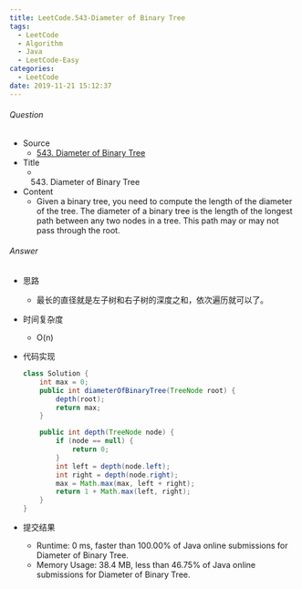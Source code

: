 ```yaml
---
title: LeetCode.543-Diameter of Binary Tree
tags:
  - LeetCode
  - Algorithm
  - Java
  - LeetCode-Easy
categories:
  - LeetCode
date: 2019-11-21 15:12:37
---
```

###### Question
- Source
	- [543. Diameter of Binary Tree](https://leetcode.com/problems/diameter-of-binary-tree/) 
- Title
	- 543. Diameter of Binary Tree 
- Content
	- Given a binary tree, you need to compute the length of the diameter of the tree. The diameter of a binary tree is the length of the longest path between any two nodes in a tree. This path may or may not pass through the root. 
<!--more-->

###### Answer
- 思路
	- 最长的直径就是左子树和右子树的深度之和，依次遍历就可以了。
- 时间复杂度
	- O(n) 	
- 代码实现

	```Java
	class Solution {
    	int max = 0;
    	public int diameterOfBinaryTree(TreeNode root) {
        	depth(root);
        	return max;
    	}

    	public int depth(TreeNode node) {
        	if (node == null) {
            	return 0;
        	}
        	int left = depth(node.left);
        	int right = depth(node.right);
        	max = Math.max(max, left + right);
        	return 1 + Math.max(left, right);
    	}
	}
	```
- 提交结果
	- Runtime: 0 ms, faster than 100.00% of Java online submissions for Diameter of Binary Tree.
	- Memory Usage: 38.4 MB, less than 46.75% of Java online submissions for Diameter of Binary Tree. 
